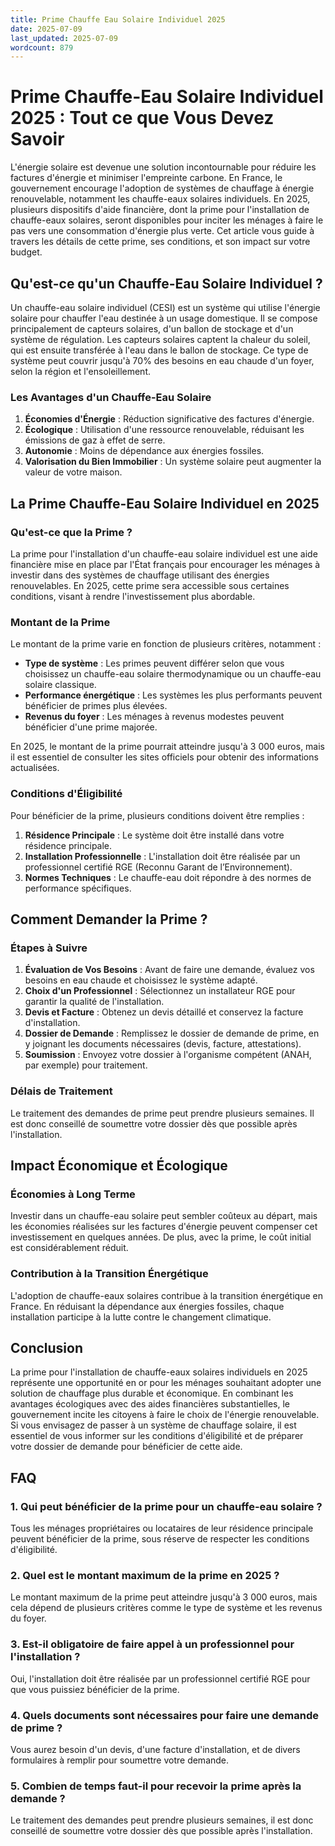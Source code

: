 ```yaml
---
title: Prime Chauffe Eau Solaire Individuel 2025
date: 2025-07-09
last_updated: 2025-07-09
wordcount: 879
---
```


# Prime Chauffe-Eau Solaire Individuel 2025 : Tout ce que Vous Devez Savoir

L'énergie solaire est devenue une solution incontournable pour réduire les factures d'énergie et minimiser l'empreinte carbone. En France, le gouvernement encourage l'adoption de systèmes de chauffage à énergie renouvelable, notamment les chauffe-eaux solaires individuels. En 2025, plusieurs dispositifs d'aide financière, dont la prime pour l'installation de chauffe-eaux solaires, seront disponibles pour inciter les ménages à faire le pas vers une consommation d'énergie plus verte. Cet article vous guide à travers les détails de cette prime, ses conditions, et son impact sur votre budget.

## Qu'est-ce qu'un Chauffe-Eau Solaire Individuel ?

Un chauffe-eau solaire individuel (CESI) est un système qui utilise l'énergie solaire pour chauffer l'eau destinée à un usage domestique. Il se compose principalement de capteurs solaires, d'un ballon de stockage et d'un système de régulation. Les capteurs solaires captent la chaleur du soleil, qui est ensuite transférée à l'eau dans le ballon de stockage. Ce type de système peut couvrir jusqu'à 70% des besoins en eau chaude d'un foyer, selon la région et l'ensoleillement.

### Les Avantages d'un Chauffe-Eau Solaire

1. **Économies d'Énergie** : Réduction significative des factures d'énergie.
2. **Écologique** : Utilisation d'une ressource renouvelable, réduisant les émissions de gaz à effet de serre.
3. **Autonomie** : Moins de dépendance aux énergies fossiles.
4. **Valorisation du Bien Immobilier** : Un système solaire peut augmenter la valeur de votre maison.

## La Prime Chauffe-Eau Solaire Individuel en 2025

### Qu'est-ce que la Prime ?

La prime pour l'installation d'un chauffe-eau solaire individuel est une aide financière mise en place par l'État français pour encourager les ménages à investir dans des systèmes de chauffage utilisant des énergies renouvelables. En 2025, cette prime sera accessible sous certaines conditions, visant à rendre l'investissement plus abordable.

### Montant de la Prime

Le montant de la prime varie en fonction de plusieurs critères, notamment :

- **Type de système** : Les primes peuvent différer selon que vous choisissez un chauffe-eau solaire thermodynamique ou un chauffe-eau solaire classique.
- **Performance énergétique** : Les systèmes les plus performants peuvent bénéficier de primes plus élevées.
- **Revenus du foyer** : Les ménages à revenus modestes peuvent bénéficier d'une prime majorée.

En 2025, le montant de la prime pourrait atteindre jusqu'à 3 000 euros, mais il est essentiel de consulter les sites officiels pour obtenir des informations actualisées.

### Conditions d'Éligibilité

Pour bénéficier de la prime, plusieurs conditions doivent être remplies :

1. **Résidence Principale** : Le système doit être installé dans votre résidence principale.
2. **Installation Professionnelle** : L'installation doit être réalisée par un professionnel certifié RGE (Reconnu Garant de l’Environnement).
3. **Normes Techniques** : Le chauffe-eau doit répondre à des normes de performance spécifiques.

## Comment Demander la Prime ?

### Étapes à Suivre

1. **Évaluation de Vos Besoins** : Avant de faire une demande, évaluez vos besoins en eau chaude et choisissez le système adapté.
2. **Choix d'un Professionnel** : Sélectionnez un installateur RGE pour garantir la qualité de l'installation.
3. **Devis et Facture** : Obtenez un devis détaillé et conservez la facture d'installation.
4. **Dossier de Demande** : Remplissez le dossier de demande de prime, en y joignant les documents nécessaires (devis, facture, attestations).
5. **Soumission** : Envoyez votre dossier à l'organisme compétent (ANAH, par exemple) pour traitement.

### Délais de Traitement

Le traitement des demandes de prime peut prendre plusieurs semaines. Il est donc conseillé de soumettre votre dossier dès que possible après l'installation.

## Impact Économique et Écologique

### Économies à Long Terme

Investir dans un chauffe-eau solaire peut sembler coûteux au départ, mais les économies réalisées sur les factures d'énergie peuvent compenser cet investissement en quelques années. De plus, avec la prime, le coût initial est considérablement réduit.

### Contribution à la Transition Énergétique

L'adoption de chauffe-eaux solaires contribue à la transition énergétique en France. En réduisant la dépendance aux énergies fossiles, chaque installation participe à la lutte contre le changement climatique.

## Conclusion

La prime pour l'installation de chauffe-eaux solaires individuels en 2025 représente une opportunité en or pour les ménages souhaitant adopter une solution de chauffage plus durable et économique. En combinant les avantages écologiques avec des aides financières substantielles, le gouvernement incite les citoyens à faire le choix de l'énergie renouvelable. Si vous envisagez de passer à un système de chauffage solaire, il est essentiel de vous informer sur les conditions d'éligibilité et de préparer votre dossier de demande pour bénéficier de cette aide.

## FAQ

### 1. Qui peut bénéficier de la prime pour un chauffe-eau solaire ?

Tous les ménages propriétaires ou locataires de leur résidence principale peuvent bénéficier de la prime, sous réserve de respecter les conditions d'éligibilité.

### 2. Quel est le montant maximum de la prime en 2025 ?

Le montant maximum de la prime peut atteindre jusqu'à 3 000 euros, mais cela dépend de plusieurs critères comme le type de système et les revenus du foyer.

### 3. Est-il obligatoire de faire appel à un professionnel pour l'installation ?

Oui, l'installation doit être réalisée par un professionnel certifié RGE pour que vous puissiez bénéficier de la prime.

### 4. Quels documents sont nécessaires pour faire une demande de prime ?

Vous aurez besoin d'un devis, d'une facture d'installation, et de divers formulaires à remplir pour soumettre votre demande.

### 5. Combien de temps faut-il pour recevoir la prime après la demande ?

Le traitement des demandes peut prendre plusieurs semaines, il est donc conseillé de soumettre votre dossier dès que possible après l'installation.